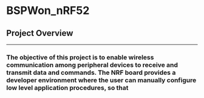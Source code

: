 # BSPWon_nRF52 

## Project Overview
--------------------------------------------
### The objective of this project is to enable wireless communication among peripheral devices to receive and transmit data and commands. The NRF board provides a developer environment where the user can manually configure low level application procedures, so that 


